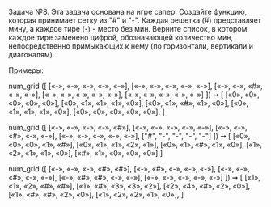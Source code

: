 Задача №8.
Эта задача основана на игре сапер.
Создайте функцию, которая принимает сетку из  "#" и "-". Каждая решетка (#) представляет мину,
а каждое тире (-) - место без мин.
Верните список, в котором каждое тире заменено цифрой, обозначающей количество мин, непосредственно
примыкающих к нему (по горизонтали, вертикали и диагоналям).

Примеры:

num_grid ([
  [«-», «-», «-», «-», «-»],
  [«-», «-», «-», «-», «-»],
  [«-», «-», «#», «-», «-»],
  [«-», «-», «-», «-», «-»],
  [«-», «-», «-», «-», «-»]
]) ➞ [
  [«0», «0», «0», «0», «0»],
  [«0», «1», «1», «1», «0»],
  [«0», «1», «#», «1», «0»],
  [«0», «1», «1», «1», «0»],
  [«0», «0», «0», «0», «0»],
]

num_grid ([
  [«-», «-», «-», «-», «#»],
  [«-», «-», «-», «-», «-»],
  [«-», «-», «#», «-», «-»],
  [«-», «-», «-», «-», «-»],
  ["#", "-", "-", "-", "-"]
]) ➞ [
  [«0», «0», «0», «1», «#»],
  [«0», «1», «1», «2», «1»],
  [«0», «1», «#», «1», «0»],
  [«1», «2», «1», «1», «0»],
  [«#», «1», «0», «0», «0»]
]

num_grid ([
  [«-», «-», «-», «#», «#»],
  [«-», «#», «-», «-», «-»],
  [«-», «-», «#», «-», «-»],
  [«-», «#», «#», «-», «-»],
  [«-», «-», «-», «-», «-»]
]) ➞ [
  [«1», «1», «2», «#», «#»],
  [«1», «#», «3», «3», «2»],
  [«2», «4», «#», «2», «0»],
  [«1», «#», «#», «2», «0»],
  [«1», «2», «2», «1», «0»],
]
